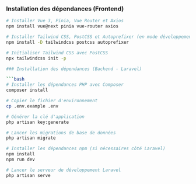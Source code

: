 ### Installation des dépendances (Frontend)

```bash
# Installer Vue 3, Pinia, Vue Router et Axios
npm install vue@next pinia vue-router axios

# Installer Tailwind CSS, PostCSS et Autoprefixer (en mode développement)
npm install -D tailwindcss postcss autoprefixer

# Initialiser Tailwind CSS avec PostCSS
npx tailwindcss init -p

### Installation des dépendances (Backend - Laravel)

```bash
# Installer les dépendances PHP avec Composer
composer install

# Copier le fichier d'environnement
cp .env.example .env

# Générer la clé d'application
php artisan key:generate

# Lancer les migrations de base de données
php artisan migrate

# Installer les dépendances npm (si nécessaires côté Laravel)
npm install
npm run dev

# Lancer le serveur de développement Laravel
php artisan serve
